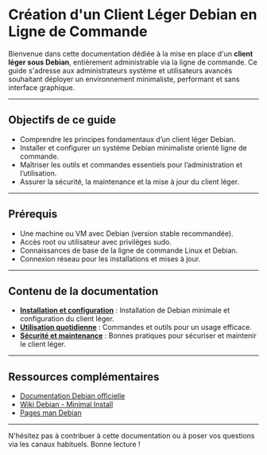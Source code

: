 # Création d'un Client Léger Debian en Ligne de Commande

Bienvenue dans cette documentation dédiée à la mise en place d'un **client léger sous Debian**, entièrement administrable via la ligne de commande. Ce guide s'adresse aux administrateurs système et utilisateurs avancés souhaitant déployer un environnement minimaliste, performant et sans interface graphique.

---

## Objectifs de ce guide

- Comprendre les principes fondamentaux d’un client léger Debian.
- Installer et configurer un système Debian minimaliste orienté ligne de commande.
- Maîtriser les outils et commandes essentiels pour l’administration et l’utilisation.
- Assurer la sécurité, la maintenance et la mise à jour du client léger.

---

## Prérequis

- Une machine ou VM avec Debian (version stable recommandée).
- Accès root ou utilisateur avec privilèges sudo.
- Connaissances de base de la ligne de commande Linux et Debian.
- Connexion réseau pour les installations et mises à jour.

---

## Contenu de la documentation

- **[Installation et configuration](installation.md)** : Installation de Debian minimale et configuration du client léger.
- **[Utilisation quotidienne](utilisation.md)** : Commandes et outils pour un usage efficace.
- **[Sécurité et maintenance](securite.md)** : Bonnes pratiques pour sécuriser et maintenir le client léger.

---

## Ressources complémentaires

- [Documentation Debian officielle](https://www.debian.org/doc/)
- [Wiki Debian - Minimal Install](https://wiki.debian.org/MinimalInstall)
- [Pages man Debian](https://manpages.debian.org/)

---

N'hésitez pas à contribuer à cette documentation ou à poser vos questions via les canaux habituels. Bonne lecture !

